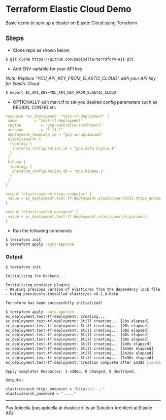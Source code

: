 # Terraform Elastic Cloud Demo

Basic demo to spin up a cluster on Elastic Cloud using Terraform

## Steps

- Clone repo as shown below

```bash
$ git clone https://github.com/papicella/terraform-ess.git
```

- Add ENV variable for your API key 

_Note: Replace "YOU_API_KEY_FROM_ELASTIC_CLOUD" with your API key for Elastic Cloud_

```bash
$ export EC_API_KEY=YOU_API_KEY_FROM_ELASTIC_CLOUD
```

- OPTIONALLY edit main.tf to set you desired config parameters such as REGION, CONFIG etc

```yaml
resource "ec_deployment" "test-tf-deployment" {
 name        = "test-tf-deployment"
 region         = "gcp-australia-southeast1"
 version        = "7.11.1"
 deployment_template_id = "gcp-io-optimized"
 elasticsearch {
  topology {
   instance_configuration_id = "gcp.data.highio.1"
  }
 }
 kibana {
  topology {
   instance_configuration_id = "gcp.kibana.1"
  }
 }
}

output "elasticsearch_https_endpoint" {
 value = ec_deployment.test-tf-deployment.elasticsearch[0].https_endpoint
}

output "elasticsearch_password" {
 value = ec_deployment.test-tf-deployment.elasticsearch_password
}
```
- Run the following commands 

```bash
$ terraform init
$ terraform apply -auto-approve
```

### Output

```bash
$ terraform init

Initializing the backend...

Initializing provider plugins...
- Reusing previous version of elastic/ec from the dependency lock file
- Using previously-installed elastic/ec v0.1.0-beta

Terraform has been successfully initialized!

$ terraform apply -auto-approve
ec_deployment.test-tf-deployment: Creating...
ec_deployment.test-tf-deployment: Still creating... [10s elapsed]
ec_deployment.test-tf-deployment: Still creating... [20s elapsed]
ec_deployment.test-tf-deployment: Still creating... [30s elapsed]
ec_deployment.test-tf-deployment: Still creating... [40s elapsed]
ec_deployment.test-tf-deployment: Still creating... [50s elapsed]
ec_deployment.test-tf-deployment: Still creating... [1m0s elapsed]
ec_deployment.test-tf-deployment: Still creating... [1m10s elapsed]
ec_deployment.test-tf-deployment: Still creating... [1m20s elapsed]
ec_deployment.test-tf-deployment: Still creating... [1m30s elapsed]
ec_deployment.test-tf-deployment: Creation complete after 1m38s [id=b334234ccde9edb02e7ca5eb3493bb59]

Apply complete! Resources: 1 added, 0 changed, 0 destroyed.

Outputs:

elasticsearch_https_endpoint = "https://...."
elasticsearch_password = "....."

```

<hr />
Pas Apicella [pas.apicella at elastic.co] is an Solution Architect at Elastic APJ  


